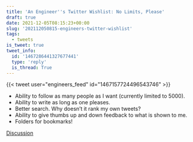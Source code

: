 ```yaml
---
title: 'An Engineer''s Twitter Wishlist: No Limits, Please'
draft: true
date: 2021-12-05T08:15:23+00:00
slug: '202112050815-engineers-twitter-wishlist'
tags:
  - tweets
is_tweet: true
tweet_info:
  id: '1467286441327677441'
  type: 'reply'
  is_thread: True
---
```




{{< tweet user="engineers_feed" id="1467157724496543746" >}}

- Ability to follow as many people as I want (currently limited to 5000).
- Ability to write as long as one pleases.
- Better search. Why doesn’t it rank my own tweets?
- Ability to give thumbs up and down feedback to what is shown to me.
- Folders for bookmarks!

[Discussion](https://x.com/sytelus/status/1467286441327677441)
